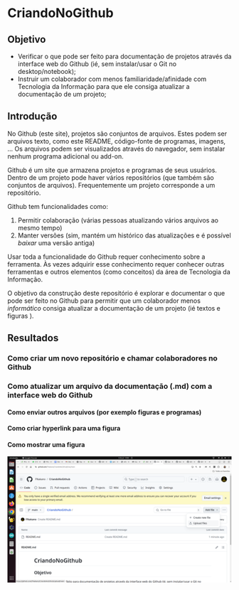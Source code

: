 # CriandoNoGithub

## Objetivo

- Verificar o que pode ser feito para documentação de projetos através da interface web do Github (ié, sem instalar/usar o Git no desktop/notebook);
- Instruir um colaborador com menos familiaridade/afinidade com Tecnologia da Informação para que ele consiga atualizar a documentação de um projeto;
  
## Introdução

No Github (este site), projetos são conjuntos de arquivos. Estes podem ser arquivos texto, como este README, código-fonte de programas, imagens, ... Os arquivos podem ser visualizados através do navegador, sem instalar nenhum programa adicional ou add-on.

Github é um site que armazena projetos e programas de seus usuários. Dentro de um projeto pode haver vários repositórios (que também são conjuntos de arquivos). Frequentemente um projeto corresponde a um repositório.

Github tem funcionalidades como:

1. Permitir colaboração (várias pessoas atualizando vários arquivos ao mesmo tempo)
2. Manter versões (sim, mantém um histórico das atualizações e é possível *baixar* uma versão antiga)

Usar toda a funcionalidade do Github requer conhecimento sobre a ferramenta. Às vezes adquirir esse conhecimento requer conhecer outras ferramentas e outros elementos (como conceitos) da área de Tecnologia da Informação.

O objetivo da construção deste repositório é explorar e documentar o que pode ser feito no Github para permitir que um colaborador menos *informático* consiga atualizar a documentação de um projeto (ié textos e figuras ).

## Resultados

### Como criar um novo repositório e chamar colaboradores no Github
### Como atualizar um arquivo da documentação (.md) com a interface web do Github
#### Como enviar outros arquivos (por exemplo figuras e programas)
#### Como criar hyperlink para uma figura
#### Como mostrar uma figura


![](./Captura%20de%20tela%20de%202024-07-03%2014-00-22.png)
